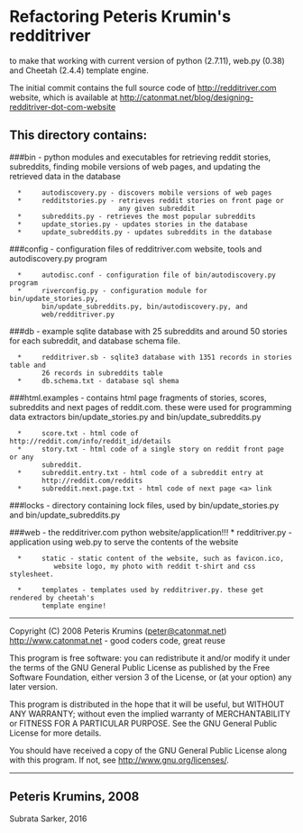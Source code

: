 Refactoring Peteris Krumin's redditriver
========================================
to make that working with current version of python (2.7.11),
web.py (0.38) and Cheetah (2.4.4) template engine. 

The initial commit contains the full source code of http://redditriver.com website, which
is available at http://catonmat.net/blog/designing-redditriver-dot-com-website

This directory contains:
------------------------
###bin 
      - python modules and executables for retrieving reddit stories,
      subreddits, finding mobile versions of web pages, and updating
      the retrieved data in the database

      *     autodiscovery.py - discovers mobile versions of web pages
      *     redditstories.py - retrieves reddit stories on front page or
                               any given subreddit
      *     subreddits.py - retrieves the most popular subreddits
      *     update_stories.py - updates stories in the database
      *     update_subreddits.py - updates subreddits in the database

###config 
      - configuration files of redditriver.com website, tools and
      autodiscovery.py program

      *     autodisc.conf - configuration file of bin/autodiscovery.py program
      *     riverconfig.py - configuration module for bin/update_stories.py,
            bin/update_subreddits.py, bin/autodiscovery.py, and 
            web/redditriver.py

###db 
      - example sqlite database with 25 subreddits and around 50 stories for
     each subreddit, and database schema file.

      *     redditriver.sb - sqlite3 database with 1351 records in stories table and
            26 records in subreddits table
      *     db.schema.txt - database sql shema

###html.examples 
      - contains html page fragments of stories, scores, subreddits and next 
      pages of reddit.com. these were used for programming data extractors
      bin/update_stories.py and bin/update_subreddits.py
              
      *     score.txt - html code of http://reddit.com/info/reddit_id/details
      *     story.txt - html code of a single story on reddit front page or any
            subreddit.
      *     subreddit.entry.txt - html code of a subreddit entry at 
            http://reddit.com/reddits
      *     subreddit.next.page.txt - html code of next page <a> link

###locks 
      - directory containing lock files, used by bin/update_stories.py and
        bin/update_subreddits.py

###web 
      - the redditriver.com python website/application!!!
      *     redditriver.py - application using web.py to serve the contents of the
                       website

      *     static - static content of the website, such as favicon.ico,
               website logo, my photo with reddit t-shirt and css stylesheet.

      *     templates - templates used by redditriver.py. these get rendered by cheetah's
            template engine!
-----------------------------------------------------------------------------

Copyright (C) 2008 Peteris Krumins (peter@catonmat.net)
http://www.catonmat.net  -  good coders code, great reuse

This program is free software: you can redistribute it and/or modify
it under the terms of the GNU General Public License as published by
the Free Software Foundation, either version 3 of the License, or
(at your option) any later version.

This program is distributed in the hope that it will be useful,
but WITHOUT ANY WARRANTY; without even the implied warranty of
MERCHANTABILITY or FITNESS FOR A PARTICULAR PURPOSE.  See the
GNU General Public License for more details.

You should have received a copy of the GNU General Public License
along with this program.  If not, see <http://www.gnu.org/licenses/>.

------------------------------------------------------------------------------

Peteris Krumins, 2008
------------------------------------------------------------------------------

Subrata Sarker, 2016

